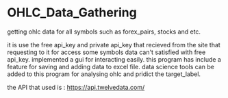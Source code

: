 # OHLC_Data_Gathering
getting ohlc data for all symbols such as forex_pairs, stocks and etc.

it is use the free api_key and private api_key that recieved from the site that requesting to it for access some symbols data can't satisfied with free api_key.
implemented a gui for interacting easily.
this program has include a feature for saving and adding data to excel file.
data science tools can be added to this program for analysing ohlc and pridict the target_label.

the API that used is : https://api.twelvedata.com/
